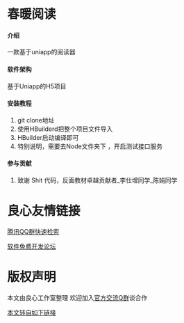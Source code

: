 # 春暖阅读

#### 介绍
一款基于uniapp的阅读器

#### 软件架构
基于Uniapp的H5项目


#### 安装教程

1. git clone地址
2.  使用HBuilderd把整个项目文件导入
3.  HBuilder启动编译即可
4.  特别说明，需要去Node文件夹下 ，开启测试接口服务


#### 参与贡献
1. 致谢  Shit 代码，反面教材卓越贡献者_李仕增同学_陈娟同学





 # 良心友情链接

[腾讯QQ群快速检索](http://u.720life.cn/s/8cf73f7c)

[软件免费开发论坛](http://u.720life.cn/s/bbb01dc0)

# 版权声明 

本文由良心工作室整理 欢迎加入[官方交流Q群](https://u.720life.cn/s/f2316816)谈合作

[本文转自如下链接](http://u.720life.cn/g/2e71d0f0a5c601172267ba20d3a43c6e2c650e73f6a504b193cd349286b578b3330599f947c8ef378cf83a82c7abaf4cfe42ff812184d563f935727a3ea53b59)